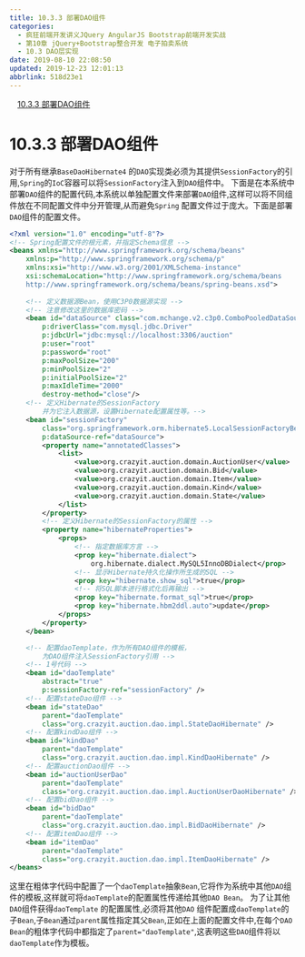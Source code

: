 ```yaml
---
title: 10.3.3 部署DAO组件
categories: 
  - 疯狂前端开发讲义JQuery AngularJS Bootstrap前端开发实战
  - 第10章 jQuery+Bootstrap整合开发 电子拍卖系统
  - 10.3 DAO层实现
date: 2019-08-10 22:08:50
updated: 2019-12-23 12:01:13
abbrlink: 518d23e1
---
```

<div id='my_toc'><a href="/JavaReadingNotes/518d23e1/#10-3-3-部署DAO组件" class="header_1">10.3.3 部署DAO组件</a>&nbsp;<br></div>
<style>.header_1{margin-left: 1em;}.header_2{margin-left: 2em;}.header_3{margin-left: 3em;}.header_4{margin-left: 4em;}.header_5{margin-left: 5em;}.header_6{margin-left: 6em;}</style>
<!--more-->
<script>if (navigator.platform.search('arm')==-1){document.getElementById('my_toc').style.display = 'none';}var e,p = document.getElementsByTagName('p');while (p.length>0) {e = p[0];e.parentElement.removeChild(e);}</script>

<!--end-->
# 10.3.3 部署DAO组件 #
对于所有继承`BaseDaoHibernate4` 的`DAO`实现类必须为其提供`SessionFactory`的引用,`Spring`的`IoC`容器可以将`SessionFactory`注入到`DAO`组件中。
下面是在本系统中部署`DAO`组件的配置代码,本系统以单独配置文件来部署`DAO`组件,这样可以将不同组件放在不同配置文件中分开管理,从而避免`Spring` 配置文件过于庞大。下面是部署`DAO`组件的配置文件。
```xml
<?xml version="1.0" encoding="utf-8"?>
<!-- Spring配置文件的根元素，并指定Schema信息 -->
<beans xmlns="http://www.springframework.org/schema/beans"
    xmlns:p="http://www.springframework.org/schema/p"
    xmlns:xsi="http://www.w3.org/2001/XMLSchema-instance"
    xsi:schemaLocation="http://www.springframework.org/schema/beans
    http://www.springframework.org/schema/beans/spring-beans.xsd">
    
    <!-- 定义数据源Bean，使用C3P0数据源实现 -->
    <!-- 注意修改这里的数据库密码 -->
    <bean id="dataSource" class="com.mchange.v2.c3p0.ComboPooledDataSource"
        p:driverClass="com.mysql.jdbc.Driver"
        p:jdbcUrl="jdbc:mysql://localhost:3306/auction"
        p:user="root"
        p:password="root"
        p:maxPoolSize="200"
        p:minPoolSize="2"
        p:initialPoolSize="2"
        p:maxIdleTime="2000"
        destroy-method="close"/>
    <!-- 定义Hibernate的SessionFactory 
        并为它注入数据源，设置Hibernate配置属性等。-->
    <bean id="sessionFactory"
        class="org.springframework.orm.hibernate5.LocalSessionFactoryBean"
        p:dataSource-ref="dataSource">
        <property name="annotatedClasses">
            <list>
                <value>org.crazyit.auction.domain.AuctionUser</value>
                <value>org.crazyit.auction.domain.Bid</value>
                <value>org.crazyit.auction.domain.Item</value>
                <value>org.crazyit.auction.domain.Kind</value>
                <value>org.crazyit.auction.domain.State</value>
            </list>
        </property>
        <!-- 定义Hibernate的SessionFactory的属性 -->
        <property name="hibernateProperties">
            <props>
                <!-- 指定数据库方言 -->
                <prop key="hibernate.dialect">
                    org.hibernate.dialect.MySQL5InnoDBDialect</prop>
                <!-- 显示Hibernate持久化操作所生成的SQL -->
                <prop key="hibernate.show_sql">true</prop>
                <!-- 将SQL脚本进行格式化后再输出 -->
                <prop key="hibernate.format_sql">true</prop>
                <prop key="hibernate.hbm2ddl.auto">update</prop>
            </props>
        </property>
    </bean>

    <!-- 配置daoTemplate，作为所有DAO组件的模板，
        为DAO组件注入SessionFactory引用 -->
    <!-- 1号代码 -->
    <bean id="daoTemplate"
        abstract="true"
        p:sessionFactory-ref="sessionFactory" />
    <!-- 配置stateDao组件 -->
    <bean id="stateDao"
        parent="daoTemplate"
        class="org.crazyit.auction.dao.impl.StateDaoHibernate" />
    <!-- 配置kindDao组件 -->
    <bean id="kindDao"
        parent="daoTemplate"
        class="org.crazyit.auction.dao.impl.KindDaoHibernate" />
    <!-- 配置auctionDao组件 -->
    <bean id="auctionUserDao"
        parent="daoTemplate"
        class="org.crazyit.auction.dao.impl.AuctionUserDaoHibernate" />
    <!-- 配置bidDao组件 -->
    <bean id="bidDao"
        parent="daoTemplate"
        class="org.crazyit.auction.dao.impl.BidDaoHibernate" />
    <!-- 配置itemDao组件 -->
    <bean id="itemDao"
        parent="daoTemplate"
        class="org.crazyit.auction.dao.impl.ItemDaoHibernate" />
</beans>
```
这里在粗体字代码中配置了一个`daoTemplate`抽象`Bean`,它将作为系统中其他`DAO`组件的模板,这样就可将`daoTemplate`的配置属性传递给其他`DAO Bean`。
为了让其他`DAO`组件获得`daoTemplate` 的配置属性,必须将其他`DAO` 组件配置成`daoTemplate`的子`Bean`,子`Bean`通过`parent`属性指定其父`Bean`,正如在上面的配置文件中,在每个`DAO Bean`的粗体字代码中都指定了`parent="daoTemplate"`,这表明这些`DAO`组件将以`daoTemplate`作为模板。


